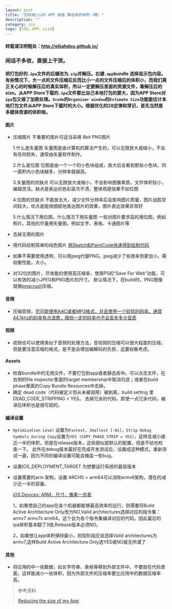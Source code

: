 ```yaml
---
layout: post
title: "怎样减小iOS APP 或者 静态库的体积（精）"
description: ""
category: ios
tags: [iOS，APP，size]
--- 
```

#### 转载请注明粗处：http://elijahdou.github.io/

### 闲话不多收，直接上干货。

#### 把打包好的`.ipa`文件的后缀改为`.zip`并解压。右键`.app`bundle 选择显示包内容。有些情况下，大一点的文件压缩后反而比小一点的文件压缩后的体积小，而我们真正关心的时候解压后的真实体积，所以一定要解压里面的资源文件，看解压后的size。从APP Store下载的`.ipa`文件要比自己本地打包的要大，因为APP Store对`ipa`包又做了加密处理。`Xcode`的`Organizer window`的`Estimate Size`功能能估计本地打包文件从APP Store下载时的大小。根据优化的28定律和常识，首先当然是多媒体资源的体积啦。

#### 图片

* 压缩图片 不重要的图片可适当采用 8bit PNG图片

	1.什么是矢量图
	矢量图是由计算机的算法产生的，可以无限放大或缩小，不会有任何损失，通常由矢量软件制作。

	2.什么是位图
	位图是由一个一个的小色块组成，放大后会看到那些小色块，同一面积内小色块越多，分辨率就越高。

	3.矢量图的优缺点
	可以无限放大或缩小，不会影响图像素质，文件体积较小，编辑灵活。缺点是表达的色彩层次不清，整体观感效果不如位图

	4.位图的优缺点
	不能放太大，减少文件分辨率后会影响图片质量，图片战胜空间较大，优点是能很细腻地表达图片的效果，图片表达效果非常好

	5.什么情况下用位图，什么情况下用矢量图
	一些对图片要求高的用位图，例如照片。其他的尽量用矢量图。例如文字、表格、卡通图片等

* 去掉无用的图片

* 用代码绘制简单的纯色图片 [用Sketch和PaintCode快速得到绘制代码](http://www.jianshu.com/p/d01110c80495)

* 如果不需要使用透明，可以用jpeg代替PNG。jpeg减少了些效率但更加小。需权衡性能，大小。
* 对32位的图片，尽肯能的使用高压缩率，使用PS的“Save For Web”功能，可以有效的减小JPEG和PNG图片的尺寸。 默认情况下，在build时，PNG图像就被[pngcrush](https://developer.apple.com/library/ios/qa/qa1681/_index.html)压缩。


#### 音频

* 压缩音频，[尽可能使用AAC或者MP3格式，并且使用一个较低的码率。通常44.1khz的码率有点浪费，降低一定的码率也不会丢失多少音质](https://developer.apple.com/videos/wwdc/2011/?id=404)

#### 视频

* 视频也可以使用类似于音频的处理方法，音视频的压缩可以很大程度的压缩，但是要注意压缩的格式，是不是会增加编解码的负担，这要权衡考虑。
    
#### Assets

* 检查bundle中的无用文件，不要打包到app或者静态库中。可以点击文件，在右侧的file inspector里面的target membership中取消勾选；或者在build phase里面的Copy Bundle Resources中去掉。
* 确定 dead code（代码被定义但从未被调用）被剥离，build setting 里 DEAD_CODE_STRIPPING = YES。 去掉冗余的代码，即使一点冗余代码，编译后体积也是很可观的。

#### 编译设置

* `Optimization Level` 设置为`Fastest, Smallest [-Os]`，`Strip Debug Symbols During Copy`设置为`YES (COPY_PHASE_STRIP = YES)`，这样会减小接近一半的体积，但是在release版本，这些貌似是默认的配置，但是不妨也检查一下。 此外在debug版本最好在完成开发测试后，设置成这种模式，重新测试一遍，因为不同的编译设置可能会掩盖一些bug。


* 设置IOS_DEPLOYMENT_TARGET 为想要运行系统的最低版本

* 设置需要的arm 架构，设置 ARCHS = arm64可以消除armv6架构，潜在的减少近一半的容量。

  [iOS Devices: ARM，尺寸，像素一览表 ](https://www.innerfence.com/howto/apple-ios-devices-dates-versions-instruction-sets)
  
    1，如果想自己的app在各个机器都能够最高效率的运行，则需要将Build Active Architecture Only改为NO,Valid architectures选择对应的指令集：armv7 armv7s arm64。这个会为各个指令集编译对应的代码，因此最后的 ipa体积基本翻了3倍,Release版本必须NO。

    2，如果想让app体积保持最小，则现阶段应该选择Valid architectures为armv7,这样Build Active Architecture Only选YES或NO就无所谓了

#### 其他

* 将应用的中一些数据，如长字符串、表格等移到外部文件中，不要放在代码里面，这样能减小一些体积，因为外部文件的压缩率要比应用中的数据压缩率高。
	   
> 参考资料
>
> [Reducing the size of my App](https://developer.apple.com/library/ios/qa/qa1795/_index.html)





